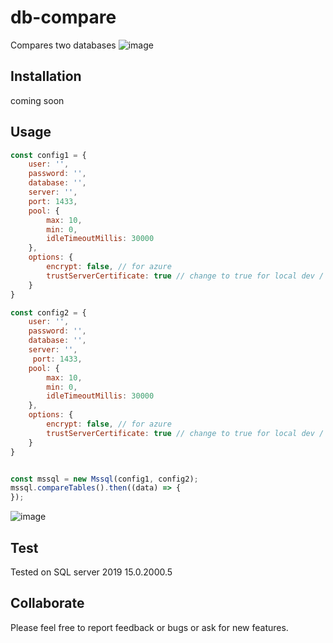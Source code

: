 # db-compare
 Compares two databases
![image](https://github.com/user-attachments/assets/33d4ae27-f14d-43cb-a8fc-1f2e5e9edb2a)

## Installation
coming soon

## Usage
``` javascript
const config1 = {
    user: '',
    password: '',
    database: '',
    server: '',
    port: 1433,
    pool: {
        max: 10,
        min: 0,
        idleTimeoutMillis: 30000
    },
    options: {
        encrypt: false, // for azure
        trustServerCertificate: true // change to true for local dev / self-signed certs
    }
}

const config2 = {
    user: '',
    password: '',
    database: '',
    server: '',
     port: 1433,
    pool: {
        max: 10,
        min: 0,
        idleTimeoutMillis: 30000
    },
    options: {
        encrypt: false, // for azure
        trustServerCertificate: true // change to true for local dev / self-signed certs
    }
}


const mssql = new Mssql(config1, config2);
mssql.compareTables().then((data) => {
});

```
![image](https://github.com/ug-code/db-compare/assets/17679067/6fb738c8-f39b-422e-ab24-079c5516ef9d)

## Test
Tested on SQL server 2019 15.0.2000.5  

## Collaborate

Please feel free to report feedback or bugs or ask for new features.
